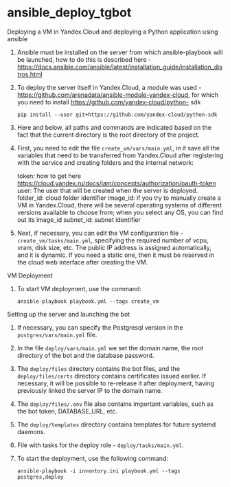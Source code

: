 # ansible_deploy_tgbot
Deploying a VM in Yandex.Cloud and deploying a Python application using ansible
1. Ansible must be installed on the server from which ansible-playbook will be launched, how to do this is described here - https://docs.ansible.com/ansible/latest/installation_guide/installation_distros.html

2. To deploy the server itself in Yandex.Cloud, a module was used - https://github.com/arenadata/ansible-module-yandex-cloud, for which you need to install https://github.com/yandex-cloud/python- sdk

   `pip install --user git+https://github.com/yandex-cloud/python-sdk`

3. Here and below, all paths and commands are indicated based on the fact that the current directory is the root directory of the project.

4. First, you need to edit the file `create_vm/vars/main.yml`, in it save all the variables that need to be transferred from Yandex.Cloud after registering with the service and creating folders and the internal network:

   token: how to get here https://cloud.yandex.ru/docs/iam/concepts/authorization/oauth-token
   user: The user that will be created when the server is deployed.
   folder_id: cloud folder identifier
   image_id: if you try to manually create a VM in Yandex.Cloud, there will be several operating systems of different versions available to choose from; when you select any OS, you can find out its image_id
   subnet_id: subnet identifier

5. Next, if necessary, you can edit the VM configuration file - `create_vm/tasks/main.yml`, specifying the required number of vcpu, vram, disk size, etc. The public IP address is assigned automatically, and it is dynamic. If you need a static one, then it must be reserved in the cloud web interface after creating the VM.

VM Deployment

1. To start VM deployment, use the command:

   `ansible-playbook playbook.yml --tags create_vm`

Setting up the server and launching the bot

1. If necessary, you can specify the Postgresql version in the `postgres/vars/main.yml` file.

2. In the file `deploy/vars/main.yml` we set the domain name, the root directory of the bot and the database password.

3. The `deploy/files` directory contains the bot files, and the `deploy/files/certs` directory contains certificates issued earlier. If necessary, it will be possible to re-release it after deployment, having previously linked the server IP to the domain name.
4. The `deploy/files/.env` file also contains important variables, such as the bot token, DATABASE_URL, etc.

5. The `deploy/templates` directory contains templates for future systemd daemons.

6. File with tasks for the deploy role - `deploy/tasks/main.yml`.

7. To start the deployment, use the following command:

   `ansible-playbook -i inventory.ini playbook.yml --tags postgres,deploy`
